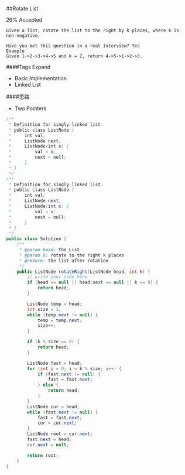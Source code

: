 ##Rotate List

26% Accepted

	Given a list, rotate the list to the right by k places, where k is non-negative.

	Have you met this question in a real interview? Yes
	Example
	Given 1->2->3->4->5 and k = 2, return 4->5->1->2->3.

####Tags Expand
- Basic Implementation
- Linked List

####思路
- Two Pointers


```java
/**
 * Definition for singly-linked list.
 * public class ListNode {
 *     int val;
 *     ListNode next;
 *     ListNode(int x) {
 *         val = x;
 *         next = null;
 *     }
 * }
 */
/**
 * Definition for singly-linked list.
 * public class ListNode {
 *     int val;
 *     ListNode next;
 *     ListNode(int x) {
 *         val = x;
 *         next = null;
 *     }
 * }
 */
public class Solution {
    /**
     * @param head: the List
     * @param k: rotate to the right k places
     * @return: the list after rotation
     */
    public ListNode rotateRight(ListNode head, int k) {
        // write your code here
        if (head == null || head.next == null || k == 0) {
            return head;
        }

        ListNode temp = head;
        int size = 1;
        while (temp.next != null) {
            temp = temp.next;
            size++;
        }

        if (k % size == 0) {
            return head;
        }

        ListNode fast = head;
        for (int i = 0; i < k % size; i++) {
            if (fast.next != null) {
                fast = fast.next;
            } else {
                return head;
            }
        }
        ListNode cur = head;
        while (fast.next != null) {
            fast = fast.next;
            cur = cur.next;
        }
        ListNode root = cur.next;
        fast.next = head;
        cur.next = null;

        return root;
    }
}


```
